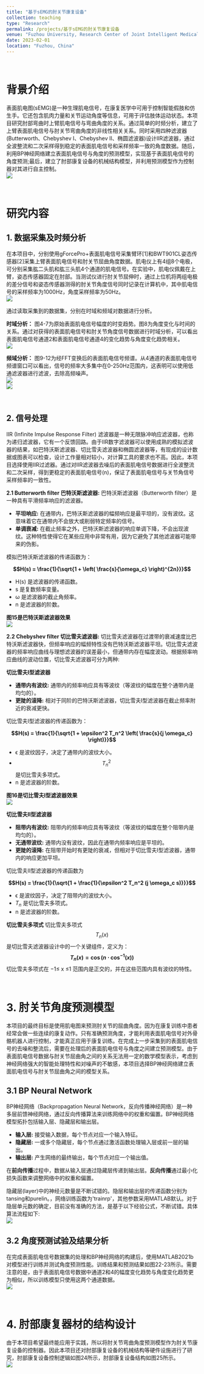 ```yaml
---
title: "基于sEMG的肘关节康复设备"
collection: teaching
type: "Research"
permalink: /projects/基于sEMG的肘关节康复设备
venue: "Fuzhou University, Research Center of Joint Intelligent Medical Engineering"
date: 2023-02-01
location: "Fuzhou, China"
---
```

<br>

# 背景介绍
表面肌电图(sEMG)是一种生理肌电信号，在康复医学中可用于控制智能假肢和仿生手。它还包含肌肉力量和关节运动角度等信息，可用于评估肢体运动状态。本项目研究肘部弯曲时上臂肌电信号与弯曲角度的关系。通过简单的时频分析，建立了上臂表面肌电信号与肘关节弯曲角度的非线性相关关系。同时采用四种滤波器(Butterworth、Chebyshev I、Chebyshev II、椭圆滤波器)设计IIR滤波器，通过全波整流和二次采样得到稳定的表面肌电信号和采样频率一致的角度数据。随后，利用BP神经网络建立表面肌电信号与角度的预测模型，实现基于表面肌电信号的角度预测;最后，建立了肘部康复设备的机械结构模型，并利用预测模型作为控制器对其进行自主控制。
<br/><img src='/images/Project/BPnetwork/SystemBlockDia.jpg'>

<br>

# 研究内容
## 1. 数据采集及时频分析
在本项目中，分别使用gForcePro+表面肌电信号采集臂环[1]和BWT901CL姿态传感器[2]采集上臂表面肌电信号和肘关节屈曲角度数据。肌电仪上有4组8个电极，可分别采集肱二头肌和肱三头肌4个通道的肌电信号。在实验中，肌电仪佩戴在上臂，姿态传感器固定在肘部。当测试仪进行肘关节屈伸时，通过上位机将两组电极的差分信号和姿态传感器测得的肘关节角度信号同时记录在计算机中，其中肌电信号的采样频率为1000Hz，角度采样频率为50Hz。
<br/><img src='/images/Project/BPnetwork/1.jpg'>

通过读取采集到的数据集，分别在时域和频域对数据进行分析。

**时域分析：** 图4-7为原始表面肌电信号幅度的时变趋势。图8为角度变化与时间的关系。通过对获得的表面肌电信号和肘关节角度信号数据进行时域分析，可以看出表面肌电信号通道2和表面肌电信号通道4的变化趋势与角度变化趋势相关。
<br/><img src='/images/Project/BPnetwork/2.png'>

**频域分析：** 图9-12为经FFT变换后的表面肌电信号频谱。从4通道的表面肌电信号频谱窗口可以看出，信号的频率大多集中在0-250Hz范围内，这表明可以使用低通滤波器进行滤波，去除高频噪声。
<br/><img src='/images/Project/BPnetwork/3.jpg'>
<br/><img src='/images/Project/BPnetwork/4.jpg'>

<br>

## 2. 信号处理
IIR (Infinite Impulse Response Filter) 滤波器是一种无限脉冲响应滤波器，也称为递归滤波器，它有一个反馈回路。由于IIR数字滤波器可以使用成熟的模拟滤波器的结果，如巴特沃斯滤波器、切比雪夫滤波器和椭圆滤波器等，有现成的设计数据或图表可以检查，设计工作量相对较小，对计算工具的要求也不高。因此，本项目选择使用IIR过滤器。通过对IIR滤波器去噪后的表面肌电信号数据进行全波整流和二次采样，得到更稳定的表面肌电信号(n)，保证了表面肌电信号与关节角信号采样频率的一致性。

<!-- 通带（Passband）是指滤波器允许信号通过的频率范围。在这个范围内，信号的幅度衰减很小，因此被认为是被“通过”的频率成分。通带的具体特性和定义可能会因滤波器类型和设计而有所不同，但通常具有以下特征：

特性
    低衰减：在通带内，信号的幅度衰减最小。对于理想滤波器，通带内的频率成分不应有任何衰减。

    平坦响应：在通带内，理想情况下，滤波器的频率响应应尽可能平坦，没有波纹或起伏。这确保了通带内的所有频率成分被均匀放大或衰减。

    定义：通带的上限频率和下限频率分别定义了通带的边界。对于低通滤波器，通带是从0到截止频率；对于高通滤波器，通带是从截止频率到无限；对于带通滤波器，通带是两个截止频率之间的频率范围。 -->

**2.1 Butterworth filter 巴特沃斯滤波器:**
巴特沃斯滤波器（Butterworth filter）是一种具有平滑频率响应的滤波器。
- **平坦响应:** 在通带内，巴特沃斯滤波器的幅频响应是最平坦的，没有波纹。这意味着它在通带内不会放大或削弱特定频率的信号。
- **单调衰减:** 在截止频率之外，巴特沃斯滤波器的响应单调下降，不会出现波纹。这种特性使得它在某些应用中非常有用，因为它避免了其他滤波器可能带来的伪影。

模拟巴特沃斯滤波器的传递函数为：

**$$H(s) = \frac{1}{\sqrt{1 + \left( \frac{s}{\omega_c} \right)^{2n}}}$$**

- H(s) 是滤波器的传递函数。
- s 是复数频率变量。
- ω 是滤波器的截止角频率。
- n 是滤波器的阶数。

**图15是巴特沃斯滤波器效果**
<br/><img src='/images/Project/BPnetwork/5.jpg'>

**2.2 Chebyshev filter 切比雪夫滤波器:**
切比雪夫滤波器在过渡带的衰减速度比巴特沃斯滤波器快，但频率响应的幅频特性没有巴特沃斯滤波器平坦。切比雪夫滤波器的频率响应曲线与理想滤波器的误差最小，但通带内存在幅度波动。根据频率响应曲线的波动位置，切比雪夫滤波器可分为两种:

**切比雪夫I型滤波器**
- **通带内有波纹:** 通带内的频率响应具有等波纹（等波纹的幅度在整个通带内是均匀的）。
- **更陡的滚降:** 相对于同阶的巴特沃斯滤波器，切比雪夫I型滤波器在截止频率附近的衰减更快。

切比雪夫I型滤波器的传递函数为：

**$$H(s) = \frac{1}{\sqrt{1 + \epsilon^2 T_n^2 \left( \frac{s}{j \omega_c} \right)}}$$**

- ϵ 是波纹因子，决定了通带内的波纹大小。
- $$T_n^2$$ 是切比雪夫多项式。
- n 是滤波器的阶数。

**图16是切比雪夫I型滤波器效果**
<br/><img src='/images/Project/BPnetwork/6.jpg'>

**切比雪夫II型滤波器**
- **阻带内有波纹:** 阻带内的频率响应具有等波纹（等波纹的幅度在整个阻带内是均匀的）。
- **无通带波纹:** 通带内没有波纹，因此在通带内频率响应是平坦的。
- **更陡的滚降:** 在阻带开始时有更陡的衰减，但相对于切比雪夫I型滤波器，通带内的响应更加平坦。

切比雪夫II型滤波器的传递函数为

**$$H(s) = \frac{1}{\sqrt{1 + \frac{1}{\epsilon^2 T_n^2 (j \omega_c s)}}}$$**

- ϵ 是波纹因子，决定了阻带内的波纹大小。
- $T_n$ 是切比雪夫多项式。
- n 是滤波器的阶数。

**切比雪夫多项式**
切比雪夫多项式 $$T_n(x)$$ 是切比雪夫滤波器设计中的一个关键组件，定义为：
**$$T_n(x) = \cos \left( n \cdot \cos^{-1}(x) \right)$$**
切比雪夫多项式在 −1≤ x ≤1 范围内是正交的，并在这些范围内具有波纹的特性。

<br>

#  3. 肘关节角度预测模型
本项目的最终目标是使用肌电图来预测肘关节的屈曲角度。因为在康复训练中患者经常会做一些连续的康复动作。只有准确预测角度，才能利用表面肌电信号对外骨骼机器人进行控制，才能真正应用于康复训练。在完成上一步采集到的表面肌电信号的去噪和整流后，需要在处理后的表面肌电信号与角度之间建立预测模型。由于表面肌电信号数据与肘关节屈曲角之间的关系无法用一定的数学模型表示，考虑到神经网络强大的智能处理特性和对噪声的不敏感，本项目选择BP神经网络建立表面肌电信号与肘关节屈曲角之间的模型关系。

## 3.1 BP Neural Network
BP神经网络（Backpropagation Neural Network，反向传播神经网络）是一种多层前馈神经网络，通过反向传播算法来训练网络中的权重和偏置。BP神经网络模型拓扑包括输入层、隐藏层和输出层。
- **输入层:** 接受输入数据，每个节点对应一个输入特征。
- **隐藏层:** 一或多个隐藏层，每个节点通过激活函数处理输入层或前一层的输出。
- **输出层:** 产生网络的最终输出，每个节点对应一个输出值。

在**前向传播**过程中，数据从输入层通过隐藏层传递到输出层。**反向传播**通过最小化损失函数来调整网络中的权重和偏置。


隐藏层(layer)中的神经元数量是不断试错的。隐层和输出层的传递函数分别为tansing和purelin。，网络训练函数为'trainrp'，其他参数采用MATLAB默认。对于隐层单元数的确定，目前没有准确的方法，是基于以下经验公式，不断试错。具体算法流程如下:
<br/><img src='/images/Project/BPnetwork/BPNetwork.jpg'>

## 3.2 角度预测试验及结果分析
在完成表面肌电信号数据集的处理和BP神经网络的构建后，使用MATLAB2021b对模型进行训练并测试角度预测性能。训练结果和预测结果如图22-23所示。需要注意的是，由于表面肌电信号数据中通道2和4的幅度变化趋势与角度变化趋势更为相似，所以训练模型只使用这两个通道数据。
<br/><img src='/images/Project/BPnetwork/7.jpg'>

<br>

# 4. 肘部康复器材的结构设计
由于本项目希望最终能应用于实践，所以将肘关节弯曲角度预测模型作为肘关节康复设备的控制器。因此本项目还对肘部康复设备的机械结构等硬件设施进行了研究，肘部康复设备控制逻辑如图24所示，肘部康复设备结构如图25所示。
<br/><img src='/images/Project/BPnetwork/8.jpg'>
